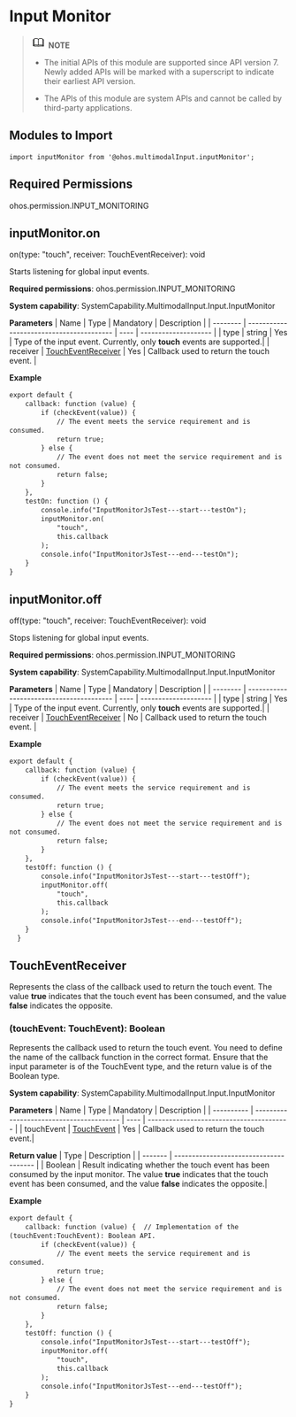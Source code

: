 # Input Monitor


> ![icon-note.gif](public_sys-resources/icon-note.gif) **NOTE**
> - The initial APIs of this module are supported since API version 7. Newly added APIs will be marked with a superscript to indicate their earliest API version.
>
> - The APIs of this module are system APIs and cannot be called by third-party applications.


## Modules to Import


```
import inputMonitor from '@ohos.multimodalInput.inputMonitor';
```


## Required Permissions

ohos.permission.INPUT_MONITORING


## inputMonitor.on

on(type: "touch", receiver: TouchEventReceiver): void

Starts listening for global input events.

**Required permissions**: ohos.permission.INPUT_MONITORING

**System capability**: SystemCapability.MultimodalInput.Input.InputMonitor

  **Parameters**
| Name      | Type                                      | Mandatory  | Description                  |
| -------- | ---------------------------------------- | ---- | -------------------- |
| type     | string                                   | Yes   | Type of the input event. Currently, only **touch** events are supported.|
| receiver | [TouchEventReceiver](#toucheventreceiver) | Yes   | Callback used to return the touch event.         |

  **Example**

```
export default {
    callback: function (value) {
        if (checkEvent(value)) {
            // The event meets the service requirement and is consumed.
            return true;
        } else {
            // The event does not meet the service requirement and is not consumed.
            return false;
        }
    },
    testOn: function () {
        console.info("InputMonitorJsTest---start---testOn");
        inputMonitor.on(
            "touch",
            this.callback
        );
        console.info("InputMonitorJsTest---end---testOn");
    }
}
```


## inputMonitor.off

off(type: "touch", receiver: TouchEventReceiver): void

Stops listening for global input events.

**Required permissions**: ohos.permission.INPUT_MONITORING

**System capability**: SystemCapability.MultimodalInput.Input.InputMonitor

  **Parameters**
| Name      | Type                                      | Mandatory  | Description                  |
| -------- | ---------------------------------------- | ---- | -------------------- |
| type     | string                                   | Yes   | Type of the input event. Currently, only **touch** events are supported.|
| receiver | [TouchEventReceiver](#toucheventreceiver) | No   | Callback used to return the touch event.         |

  **Example**

```
export default {
    callback: function (value) {
        if (checkEvent(value)) {
            // The event meets the service requirement and is consumed.
            return true;
        } else {
            // The event does not meet the service requirement and is not consumed.
            return false;
        }
    },
    testOff: function () {
        console.info("InputMonitorJsTest---start---testOff");
        inputMonitor.off(
            "touch",
            this.callback
        );
        console.info("InputMonitorJsTest---end---testOff");
    }
  }
```


## TouchEventReceiver

Represents the class of the callback used to return the touch event. The value **true** indicates that the touch event has been consumed, and the value **false** indicates the opposite.


### (touchEvent: TouchEvent): Boolean

Represents the callback used to return the touch event. You need to define the name of the callback function in the correct format. Ensure that the input parameter is of the TouchEvent type, and the return value is of the Boolean type.

**System capability**: SystemCapability.MultimodalInput.Input.InputMonitor

  **Parameters**
| Name        | Type                                      | Mandatory  | Description                                      |
| ---------- | ---------------------------------------- | ---- | ---------------------------------------- |
| touchEvent | [TouchEvent](../arkui-js/js-components-common-events.md) | Yes   | Callback used to return the touch event.|

  **Return value**
| Type     | Description                                    |
| ------- | -------------------------------------- |
| Boolean | Result indicating whether the touch event has been consumed by the input monitor. The value **true** indicates that the touch event has been consumed, and the value **false** indicates the opposite.|

  **Example**

```
export default {
    callback: function (value) {  // Implementation of the (touchEvent:TouchEvent): Boolean API.
        if (checkEvent(value)) {
            // The event meets the service requirement and is consumed.
            return true;
        } else {
            // The event does not meet the service requirement and is not consumed.
            return false;
        }
    },
    testOff: function () {
        console.info("InputMonitorJsTest---start---testOff");
        inputMonitor.off(
            "touch",
            this.callback
        );
        console.info("InputMonitorJsTest---end---testOff");
    }
}
```

